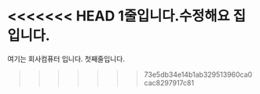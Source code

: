 <<<<<<< HEAD
1줄입니다.수정해요 집입니다.
=======
여기는 회사컴퓨터 입니다. 첫째줄입니다.
>>>>>>> 73e5db34e14b1ab329513960ca0cac8297917c81

